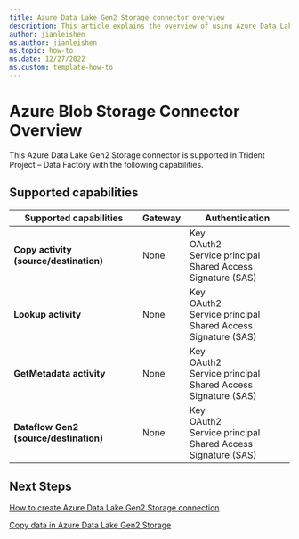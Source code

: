 ```yaml
---
title: Azure Data Lake Gen2 Storage connector overview
description: This article explains the overview of using Azure Data Lake Gen2 Storage.
author: jianleishen
ms.author: jianleishen
ms.topic: how-to
ms.date: 12/27/2022
ms.custom: template-how-to 
---
```


# Azure Blob Storage Connector Overview

This Azure Data Lake Gen2 Storage connector is supported in Trident Project  – Data Factory with the following capabilities.

## Supported capabilities

| Supported capabilities | Gateway | Authentication |
| --- | --- | ---|
| **Copy activity (source/destination)** | None | Key<br/>OAuth2<br/>Service principal<br/>Shared Access Signature (SAS) |
| **Lookup activity** | None | Key<br/>OAuth2<br/>Service principal<br/>Shared Access Signature (SAS) |
| **GetMetadata activity** | None | Key<br/>OAuth2<br/>Service principal<br/>Shared Access Signature (SAS) |
| **Dataflow Gen2 (source/destination)** | None | Key<br/>OAuth2<br/>Service principal<br/>Shared Access Signature (SAS) |

## Next Steps

[How to create Azure Data Lake Gen2 Storage connection](connector-azure-data-lake-storage-gen2.md)

[Copy data in Azure Data Lake Gen2 Storage](connector-azure-data-lake-storage-gen2-copy-activity.md)